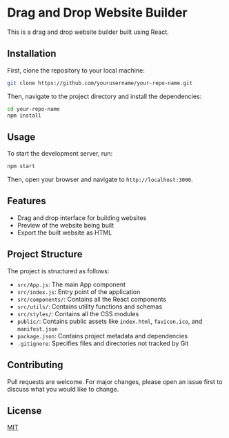 # Drag and Drop Website Builder

This is a drag and drop website builder built using React.

## Installation

First, clone the repository to your local machine:

```bash
git clone https://github.com/yourusername/your-repo-name.git
```

Then, navigate to the project directory and install the dependencies:

```bash
cd your-repo-name
npm install
```

## Usage

To start the development server, run:

```bash
npm start
```

Then, open your browser and navigate to `http://localhost:3000`.

## Features

- Drag and drop interface for building websites
- Preview of the website being built
- Export the built website as HTML

## Project Structure

The project is structured as follows:

- `src/App.js`: The main App component
- `src/index.js`: Entry point of the application
- `src/components/`: Contains all the React components
- `src/utils/`: Contains utility functions and schemas
- `src/styles/`: Contains all the CSS modules
- `public/`: Contains public assets like `index.html`, `favicon.ico`, and `manifest.json`
- `package.json`: Contains project metadata and dependencies
- `.gitignore`: Specifies files and directories not tracked by Git

## Contributing

Pull requests are welcome. For major changes, please open an issue first to discuss what you would like to change.

## License

[MIT](https://choosealicense.com/licenses/mit/)